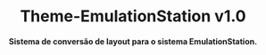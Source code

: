 <h1 align="center">
    Theme-EmulationStation v1.0
</h1>

<h4 align="center">
  Sistema de conversão de layout para o sistema EmulationStation.
</h4>
